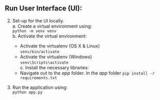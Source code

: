 ## Run User Interface (UI): 
2. Set-up for the UI locally.   
  a. Create a virtual environment using:   
    `python -m venv venv`  
  b. Activate the virtual environment:    
     - Activate the virtualenv (OS X & Linux)  
    `venv/bin/activate` 
    - Activate the virtualenv (Windows)  
    `venv\Scripts\activate`  
  c. Install the necessary libraries:
    - Navigate out to the *app* folder. In the *app* folder 
    `pip install -r requirements.txt`

3. Run the application using:   
   `python app.py`
